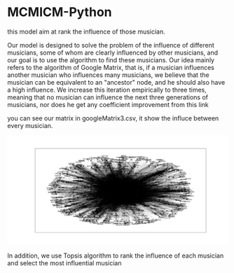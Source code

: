 # MCMICM-Python

this model aim at rank the influence of those musician. 

Our model is designed to solve the problem of the influence of different musicians, some of whom are clearly influenced by other musicians, and our goal is to use the algorithm to find these musicians.
Our idea mainly refers to the algorithm of Google Matrix, that is, if a musician influences another musician who influences many musicians, we believe that the musician can be equivalent to an "ancestor" node, and he should also have a high influence.
We increase this iteration empirically to three times, meaning that no musician can influence the next three generations of musicians, nor does he get any coefficient improvement from this link

you can see our matrix in googleMatrix3.csv, it show the influce between every musician.

![](./Figure_1.png)

In addition, we use Topsis algorithm to rank the influence of each musician and select the most influential musician

